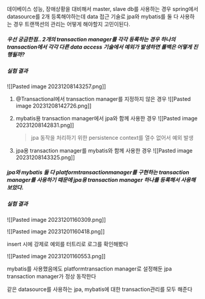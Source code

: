 데이베이스 성능, 장애상황을 대비해서 master, slave db를 사용하는 경우 spring에서 datasource를 2개 등록해야하는데 data 접근 기술로 jpa와 mybatis를 둘 다 사용하는 경우 트랜잭션의 관리는 어떻게 해야할지 고민이된다.


##### 우선 궁금한점.. 2개의 transaction manager를 각각 등록하는 경우 하나의 transaction에서 각각 다른 data access 기술에서 예외가 발생하면 롤백은 어떻게 진행될까?

##### 실험 결과

![[Pasted image 20231208143257.png]]


1. @Transactional에서 transaction manager를 지정하지 않은 경우
	![[Pasted image 20231208142726.png]]

2. mybatis용 transaction manager에서 jpa와 함께 사용한 경우
	![[Pasted image 20231208142831.png]]
	> jpa 동작을 처리하기 위한 persistence context를 열수 없어서 예외 발생
	
3. jpa용 transaction manager를 mybatis와 함께 사용한 경우
	![[Pasted image 20231208143325.png]]
	


##### jpa와 mybatis 둘 다 platformtransactionmanager를 구현하는 transaction manager를 사용하기 때문에 jpa용 transaction manager 하나를 등록해서 사용해보았다.

##### 실험 결과

![[Pasted image 20231201160309.png]]

![[Pasted image 20231201160418.png]]

insert 시에 강제로 예외를 터트리로 로그를 확인해봤다

![[Pasted image 20231201160553.png]]

mybatis를 사용했음에도  platformtransaction manager로 설정해둔 jpa transaction manager가 정상 동작한다

같은 datasource를 사용하는 jpa, mybatis에 대한 transaction관리를 모두 해준다


